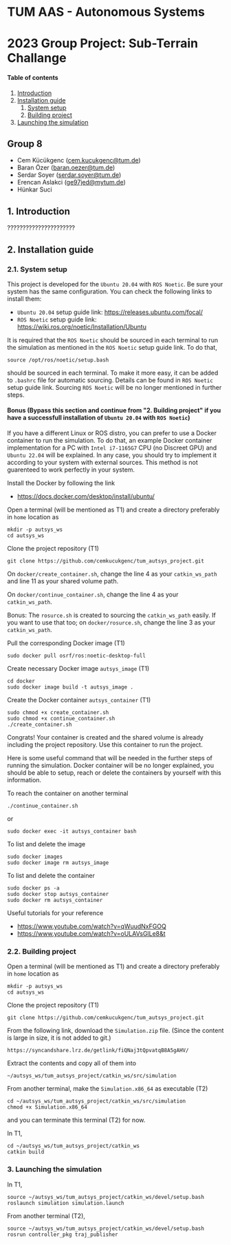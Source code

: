 # TUM AAS - Autonomous Systems 
# 2023 Group Project: Sub-Terrain Challange

#### Table of contents
1. [Introduction](#introduction)
2. [Installation guide](#installation_guide)
    1. [System setup](#system_setup)
    2. [Building project](#building_project)
3. [Launching the simulation](#launching_the_simulation)

## Group 8
- Cem Kücükgenc (cem.kucukgenc@tum.de)
- Baran Özer (baran.oezer@tum.de)
- Serdar Soyer (serdar.soyer@tum.de)
- Erencan Aslakci (ge97jed@mytum.de)
- Hünkar Suci

## 1. Introduction <a name="introduction"></a>

??????????????????????

## 2. Installation guide <a name="installation_guide"></a>

### 2.1. System setup <a name="system_setup"></a>
This project is developed for the `Ubuntu 20.04` with `ROS Noetic`. Be sure your system has the same configuration. You can check the following links to install them:

 - `Ubuntu 20.04` setup guide link: https://releases.ubuntu.com/focal/ 
 - `ROS Noetic` setup guide link: https://wiki.ros.org/noetic/Installation/Ubuntu 

 It is required that the `ROS Noetic` should be sourced in each terminal to run the simulation as mentioned in the `ROS Noetic` setup guide link. To do that,
 ```
source /opt/ros/noetic/setup.bash
 ```
should be sourced in each terminal. To make it more easy, it can be added to `.bashrc` file for automatic sourcing. Details can be found in `ROS Noetic` setup guide link. Sourcing `ROS Noetic` will be no longer mentioned in further steps.

#### Bonus (Bypass this section and continue from "2. Building project" if you have a successfull installation of `Ubuntu 20.04` with `ROS Noetic`)

If you have a different Linux or ROS distro, you can prefer to use a Docker container to run the simulation. To do that, an example Docker container implementation for a PC with `Intel i7-1165G7` CPU (no Discreet GPU) and `Ubuntu 22.04` will be explained. In any case, you should try to implement it according to your system with external sources. This method is not guarenteed to work perfectly in your system.

Install the Docker by following the link

- https://docs.docker.com/desktop/install/ubuntu/

Open a terminal (will be mentioned as T1) and create a directory preferably in `home` location as
```
mkdir -p autsys_ws
cd autsys_ws
```
Clone the project repository (T1)
```
git clone https://github.com/cemkucukgenc/tum_autsys_project.git
```
On `docker/create_container.sh`, change the line 4 as your `catkin_ws_path` and line 11 as your shared volume path.

On `docker/continue_container.sh`, change the line 4 as your `catkin_ws_path`.

Bonus: The `rosurce.sh` is created to sourcing the `catkin_ws_path` easily. If you want to use that too; on `docker/rosurce.sh`, change the line 3 as your `catkin_ws_path`.

Pull the corresponding Docker image (T1)
```
sudo docker pull osrf/ros:noetic-desktop-full
```

Create necessary Docker image `autsys_image` (T1)
```
cd docker
sudo docker image build -t autsys_image .
```

Create the Docker container `autsys_container` (T1)
```
sudo chmod +x create_container.sh
sudo chmod +x continue_container.sh
./create_container.sh
```

Congrats! Your container is created and the shared volume is already including the project repository. Use this container to run the project.

Here is some useful command that will be needed in the further steps of running the simulation. Docker container will be no longer explained, you should be able to setup, reach or delete the containers by yourself with this information.

To reach the container on another terminal
```
./continue_container.sh
```
or
```
sudo docker exec -it autsys_container bash
```

To list and delete the image
```
sudo docker images
sudo docker image rm autsys_image
```

To list and delete the container
```
sudo docker ps -a
sudo docker stop autsys_container
sudo docker rm autsys_container
```

Useful tutorials for your reference

- https://www.youtube.com/watch?v=qWuudNxFGOQ
- https://www.youtube.com/watch?v=oULAVsGlLe8&t

### 2.2. Building project <a name="building_project"></a>

Open a terminal (will be mentioned as T1) and create a directory preferably in `home` location as
```
mkdir -p autsys_ws
cd autsys_ws
```
Clone the project repository (T1)
```
git clone https://github.com/cemkucukgenc/tum_autsys_project.git
```
From the following link, download the `Simulation.zip` file. (Since the content is large in size, it is not added to git.)
```
https://syncandshare.lrz.de/getlink/fiQNaj3tQpvatqB8A5gAHV/
```
Extract the contents and copy all of them into
```
~/autsys_ws/tum_autsys_project/catkin_ws/src/simulation
```
From another terminal, make the `Simulation.x86_64` as executable (T2)
```
cd ~/autsys_ws/tum_autsys_project/catkin_ws/src/simulation
chmod +x Simulation.x86_64 
```
and you can terminate this terminal (T2) for now.

In T1,
```
cd ~/autsys_ws/tum_autsys_project/catkin_ws
catkin build
```

### 3. Launching the simulation <a name="launching_the_simulation"></a>

In T1,
```
source ~/autsys_ws/tum_autsys_project/catkin_ws/devel/setup.bash
roslaunch simulation simulation.launch
```
From another terminal (T2),
```
source ~/autsys_ws/tum_autsys_project/catkin_ws/devel/setup.bash
rosrun controller_pkg traj_publisher
```

